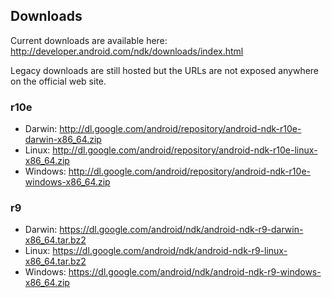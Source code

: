 Downloads
---------

Current downloads are available here: http://developer.android.com/ndk/downloads/index.html

Legacy downloads are still hosted but the URLs are not exposed anywhere on the official web site.

### r10e

* Darwin: http://dl.google.com/android/repository/android-ndk-r10e-darwin-x86_64.zip
* Linux: http://dl.google.com/android/repository/android-ndk-r10e-linux-x86_64.zip
* Windows: http://dl.google.com/android/repository/android-ndk-r10e-windows-x86_64.zip

### r9

* Darwin: https://dl.google.com/android/ndk/android-ndk-r9-darwin-x86_64.tar.bz2
* Linux: https://dl.google.com/android/ndk/android-ndk-r9-linux-x86_64.tar.bz2
* Windows: https://dl.google.com/android/ndk/android-ndk-r9-windows-x86_64.zip